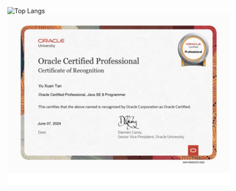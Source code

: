 ![Top Langs](https://github-readme-stats.vercel.app/api/top-langs/?username=tanvx-training&size_weight=0.5&count_weight=0.5)
![OCP](448058431_7359289884182883_7171703019553554493_n.jpg)
